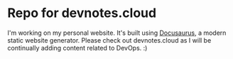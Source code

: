 # Repo for devnotes.cloud

I'm working on my personal website. It's built using [Docusaurus](https://docusaurus.io/), a modern static website generator.
Please check out devnotes.cloud as I will be continually adding content related to DevOps. :)

